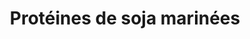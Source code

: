 ---
categories:
- Snacking
check: Oui
checkAlwaysOk: true
checkfor: 250
cuisson: Oui
description: Pour mettre dans un wrap par exemple
draft: false
ingredients:
  autres:
  - quantite: 5.4
    title: Protéines de soja
    unit: Kg
  - quantite: 5.3
    title: Eau
    unit: litre
  epices:
  - quantite: 4.8
    title: Coulis de tomates
    unit: Kg
  - quantite: 1.2
    title: Sauce soja
    unit: litre
  - quantite: 50
    title: Paprika fumé
    unit: grammes
  - quantite: 50
    title: Coriandre
    unit: grammes
  - quantite: 50
    title: Curcuma
    unit: grammes
  - quantite: 50
    title: Cumin
    unit: grammes
  legumes: []
layout: recettes
materiel:
- Marmitte
plate: 120
preparation: "*  Mettre dans une grande marmite tous les ingrédients sauf les protéines\
  \ de soja. Bien mélanger.\n* Ajouter les protéines de soja. Bien mélanger.\n* Porter\
  \ à ébullition en mélangeant régulièrement\n* Couper le feu quand ça bout, et laisser\
  \ les protéines absorber le liquide (pendant 30 minutes environ). Ajouter de l'eau\
  \ bouillante si besoin.  \n* Les protéines sont prêtes quand elles ont absorbé tout\
  \ le liquide, elles doivent avoir une texture un peu comme de la viande (mou mais\
  \ pas trop, un peu élastique). Si elles sont trop dures il faut rajouter de l'eau\
  \ bouillante et re-mélanger.\n* Optionnel : faire sauter les protéines à la poêle\
  \ dans un peu d'huile juste avant de servir pour qu'elles soient bien chaudes et\
  \ un peu croustillantes"
publishDate: 2024-03-12 16:57:22.988000+00:00
regime:
- vegetarien
- vegan
- sans-gluten
- sans-lactose
temperature: Chaud
title: Protéines de soja marinées
titleslug: proteines-de-soja-marinees_ggdvpmeo
type: plat
uuid: ggdvpmeo
---